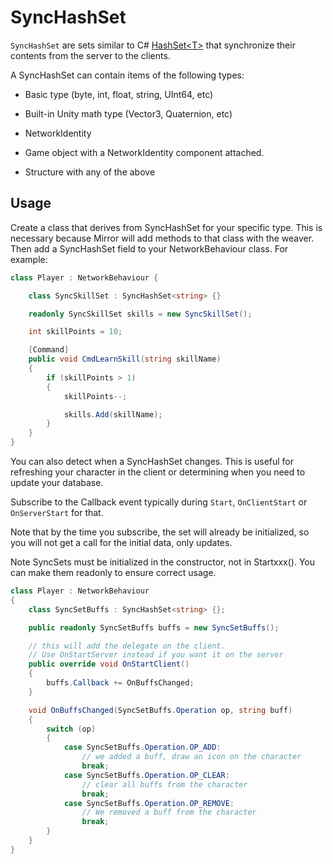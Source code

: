 # SyncHashSet

`SyncHashSet` are sets similar to C\# [HashSet\<T\>](https://docs.microsoft.com/en-us/dotnet/api/system.collections.generic.hashset-1) that synchronize their contents from the server to the clients.

A SyncHashSet can contain items of the following types:

-   Basic type (byte, int, float, string, UInt64, etc)

-   Built-in Unity math type (Vector3, Quaternion, etc)

-   NetworkIdentity

-   Game object with a NetworkIdentity component attached.

-   Structure with any of the above

## Usage

Create a class that derives from SyncHashSet for your specific type. This is necessary because Mirror will add methods to that class with the weaver. Then add a SyncHashSet field to your NetworkBehaviour class. For example:

```cs
class Player : NetworkBehaviour {

    class SyncSkillSet : SyncHashSet<string> {}

    readonly SyncSkillSet skills = new SyncSkillSet();

    int skillPoints = 10;

    [Command]
    public void CmdLearnSkill(string skillName)
    {
        if (skillPoints > 1)
        {
            skillPoints--;

            skills.Add(skillName);
        }
    }
}
```

You can also detect when a SyncHashSet changes. This is useful for refreshing your character in the client or determining when you need to update your database. 

Subscribe to the Callback event typically during `Start`, `OnClientStart` or `OnServerStart` for that. 

<aside class="notice">
<p>Note that by the time you subscribe, the set will already be initialized, so you will not get a call for the initial data, only updates.</p>

<p>Note SyncSets must be initialized in the constructor, not in Startxxx().  You can make them readonly to ensure correct usage.</p>
</aside>


```cs
class Player : NetworkBehaviour
{
    class SyncSetBuffs : SyncHashSet<string> {};

    public readonly SyncSetBuffs buffs = new SyncSetBuffs();

    // this will add the delegate on the client.
    // Use OnStartServer instead if you want it on the server
    public override void OnStartClient()
    {
        buffs.Callback += OnBuffsChanged;
    }

    void OnBuffsChanged(SyncSetBuffs.Operation op, string buff)
    {
        switch (op) 
        {
            case SyncSetBuffs.Operation.OP_ADD:
                // we added a buff, draw an icon on the character
                break;
            case SyncSetBuffs.Operation.OP_CLEAR:
                // clear all buffs from the character
                break;
            case SyncSetBuffs.Operation.OP_REMOVE:
                // We removed a buff from the character
                break;
        }
    }
}
```
